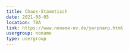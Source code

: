 ```yaml
---
title: Chaos-Stammtisch
date: 2021-08-05
location: TBA
link: https://www.noname-ev.de/yarpnarp.html
usergroup: noname
type: usergroup
---
```

